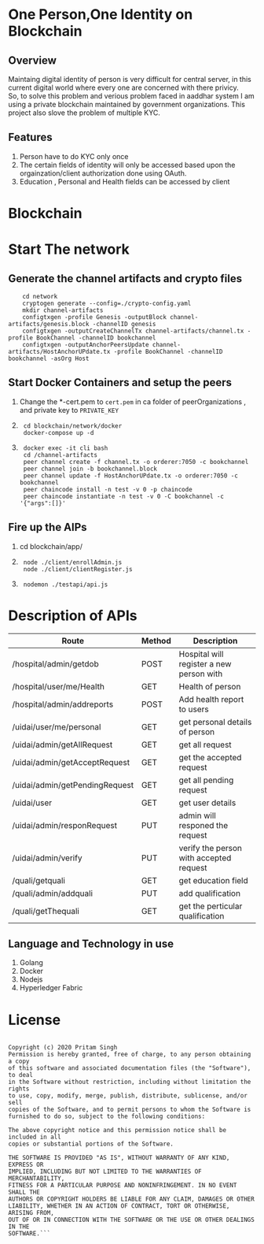 # One Person,One Identity on Blockchain

## Overview
Maintaing digital identity of person is very difficult for central server, in this current digital world where every one are concerned with there privicy.</br>
So, to solve this problem and verious problem faced in aaddhar system I am using a private blockchain maintained by government organizations. This project also slove the problem of multiple KYC.
 

## Features
1. Person have to do KYC only once
2. The certain fields of identity will only be accessed based upon the orgainzation/client authorization done using OAuth.
3. Education , Personal and Health fields can be accessed by client

# Blockchain
# Start The network
## Generate the channel artifacts and crypto files 
        cd network
        cryptogen generate --config=./crypto-config.yaml 
        mkdir channel-artifacts
        configtxgen -profile Genesis -outputBlock channel-artifacts/genesis.block -channelID genesis 
        configtxgen -outputCreateChannelTx channel-artifacts/channel.tx -profile BookChannel -channelID bookchannel 
        configtxgen -outputAnchorPeersUpdate channel-artifacts/HostAnchorUPdate.tx -profile BookChannel -channelID bookchannel -asOrg Host
## Start Docker Containers and setup the peers
1. Change the *-cert.pem to ``cert.pem`` in ca folder of peerOrganizations , and private key to ```PRIVATE_KEY```
2.      cd blockchain/network/docker
        docker-compose up -d
3.      docker exec -it cli bash
        cd /channel-artifacts
        peer channel create -f channel.tx -o orderer:7050 -c bookchannel
        peer channel join -b bookchannel.block
        peer channel update -f HostAnchorUPdate.tx -o orderer:7050 -c bookchannel
        peer chaincode install -n test -v 0 -p chaincode
        peer chaincode instantiate -n test -v 0 -C bookchannel -c '{"args":[]}'

## Fire up the AIPs
1. cd blockchain/app/
2.      node ./client/enrollAdmin.js
        node ./client/clientRegister.js
3.      nodemon ./testapi/api.js

# Description of APIs
Route | Method| Description
-------|-------|-----------|
/hospital/admin/getdob| POST | Hospital will register a new person with  
/hospital/user/me/Health | GET | Health of person
/hospital/admin/addreports| POST | Add health report to users
/uidai/user/me/personal | GET | get personal details of person
/uidai/admin/getAllRequest | GET | get all request
/uidai/admin/getAcceptRequest |GET | get the accepted request
/uidai/admin/getPendingRequest | GET | get all pending request
/uidai/user | GET| get user details
/uidai/admin/responRequest | PUT | admin will responed the request
/uidai/admin/verify | PUT| verify the person with accepted request
/quali/getquali | GET | get education field
/quali/admin/addquali | PUT |add qualification 
/quali/getThequali| GET | get the perticular qualification



## Language and Technology in use
1. Golang
2. Docker
3. Nodejs
4. Hyperledger Fabric


# License
```MIT License

Copyright (c) 2020 Pritam Singh
Permission is hereby granted, free of charge, to any person obtaining a copy
of this software and associated documentation files (the "Software"), to deal
in the Software without restriction, including without limitation the rights
to use, copy, modify, merge, publish, distribute, sublicense, and/or sell
copies of the Software, and to permit persons to whom the Software is
furnished to do so, subject to the following conditions:

The above copyright notice and this permission notice shall be included in all
copies or substantial portions of the Software.

THE SOFTWARE IS PROVIDED "AS IS", WITHOUT WARRANTY OF ANY KIND, EXPRESS OR
IMPLIED, INCLUDING BUT NOT LIMITED TO THE WARRANTIES OF MERCHANTABILITY,
FITNESS FOR A PARTICULAR PURPOSE AND NONINFRINGEMENT. IN NO EVENT SHALL THE
AUTHORS OR COPYRIGHT HOLDERS BE LIABLE FOR ANY CLAIM, DAMAGES OR OTHER
LIABILITY, WHETHER IN AN ACTION OF CONTRACT, TORT OR OTHERWISE, ARISING FROM,
OUT OF OR IN CONNECTION WITH THE SOFTWARE OR THE USE OR OTHER DEALINGS IN THE
SOFTWARE.```
